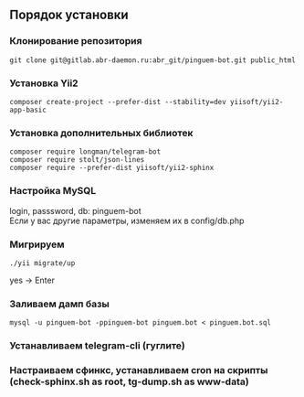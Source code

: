 ## Порядок установки

### Клонирование репозитория

    git clone git@gitlab.abr-daemon.ru:abr_git/pinguem-bot.git public_html

### Установка Yii2

    composer create-project --prefer-dist --stability=dev yiisoft/yii2-app-basic

### Установка дополнительных библиотек

    composer require longman/telegram-bot
    composer require stolt/json-lines
    composer require --prefer-dist yiisoft/yii2-sphinx

### Настройка MySQL

login, passsword, db: pinguem-bot  
Если у вас другие параметры, изменяем их в config/db.php

### Мигрируем

    ./yii migrate/up

yes -> Enter

### Заливаем дамп базы

    mysql -u pinguem-bot -ppinguem-bot pinguem.bot < pinguem.bot.sql

### Устанавливаем telegram-cli (гуглите)

### Настраиваем сфинкс, устанавливаем cron на скрипты (check-sphinx.sh as root, tg-dump.sh as www-data)
